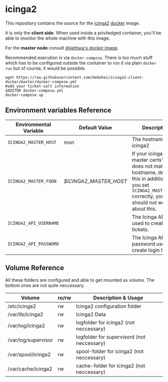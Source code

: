 # icinga2

This repository contains the source for the [icinga2](https://www.icinga.org/icinga2/) [docker](https://www.docker.com) image.

It is only the **client side**. When used inside a priviledged container, you'll be able to monitor the whole machine with this image.

For the **master node** consult [@jjethwa's docker image](https://github.com/jjethwa/icinga2/).

Recommended execution is via `docker-compose`. There is too much stuff which has to be configured outside the container to run it via plain `docker run` but of course, it would be possible.

    wget https://raw.githubusercontent.com/bebehei/icinga2-client-docker/master/docker-compose.yml
    #add your ticket-salt information
    $EDITOR docker-compose.yml
    docker-compose up

## Environment variables Reference

| Environmental Variable | Default Value          | Description |
| ---------------------- | ---------------------- | ----------- |
| `ICINGA2_MASTER_HOST`  | mon                    | The hostname of icinga2
| `ICINGA2_MASTER_FQDN`  | *$ICINGA2_MASTER_HOST* | If your icinga2 master certs' FQDN does not match the hostname, define this in addition. If you set `ICINGA2_MASTER_HOST` correctly, you should not worry about this. |
| `ICINGA2_API_USERNAME`  |                    | The Icinga API user used to create login tickets. |
| `ICINGA2_API_PASSWORD`  |                 | The Icinga API password used to create login tickets. |
## Volume Reference

All these folders are configured and able to get mounted as volume. The bottom ones are not quite neccessary.

| Volume | ro/rw | Description & Usage |
| ------ | ----- | ------------------- |
| /etc/icinga2 | rw | Icinga2 configuration folder |
| /var/lib/icinga2 | rw | Icinga2 Data |
| /var/log/icinga2 | rw | logfolder for icinga2 (not neccessary) |
| /var/log/supervisor | rw | logfolder for supervisord (not neccessary) |
| /var/spool/icinga2 | rw | spool-folder for icinga2 (not neccessary) |
| /var/cache/icinga2 | rw | cache-folder for icinga2 (not neccessary) |
